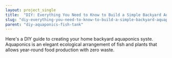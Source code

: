 ```yaml
---
layout: project_single
title:  "DIY: Everything You Need to Know to Build a Simple Backyard Aquaponics System..."
slug: "diy-everything-you-need-to-know-to-build-a-simple-backyard-aquaponics-system"
parent: "diy-aquaponics-fish-tank"
---
```

Here's a DIY guide to creating your home backyard aquaponics syste.  Aquaponics is an elegant ecological arrangement of fish and plants that allows year-round food production with zero waste.
